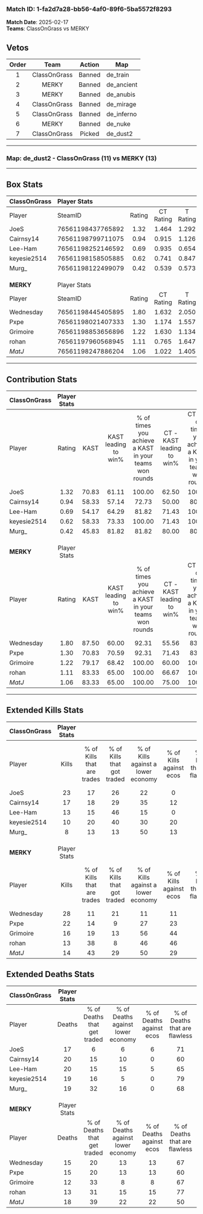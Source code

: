 ### Match ID: 1-fa2d7a28-bb56-4af0-89f6-5ba5572f8293  
**Match Date**: 2025-02-17  
**Teams**: ClassOnGrass vs MERKY  

## Vetos  

| Order | Team | Action | Map |
| :---: | :--: | :----: | --- |
| 1 | ClassOnGrass | Banned | de_train |
| 2 | MERKY | Banned | de_ancient |
| 3 | MERKY | Banned | de_anubis |
| 4 | ClassOnGrass | Banned | de_mirage |
| 5 | ClassOnGrass | Banned | de_inferno |
| 6 | MERKY | Banned | de_nuke |
| 7 | ClassOnGrass | Picked | de_dust2 |

---  

### **Map**: de_dust2 - ClassOnGrass (11) vs MERKY (13)  
---  

## Box Stats  

| **ClassOnGrass** | Player Stats      |        |           |          |       |       |       |         |        |      |     |
| :- | :- | :-: | :-: | :-: | :-: | :-: | :-: | :-: | :-: | :-: | :-: |
| Player           | SteamID           | Rating | CT Rating | T Rating | KAST  |  ADR  | Kills | Assists | Deaths | K/D  | HS% |
| JoeS             | 76561198437765892 |  1.32  |   1.464   |  1.292   | 70.83 | 88.0  |  23   |    3    |   17   | 1.35 | 47  |
| Cairnsy14        | 76561198799711075 |  0.94  |   0.915   |  1.126   | 58.33 | 82.7  |  17   |    6    |   20   | 0.85 | 52  |
| Lee-Ham          | 76561198252146592 |  0.69  |   0.935   |  0.654   | 54.17 | 63.0  |  13   |    2    |   20   | 0.65 | 69  |
| keyesie2514      | 76561198158505885 |  0.62  |   0.741   |  0.847   | 58.33 | 54.2  |  10   |    6    |   19   | 0.53 | 50  |
| Murg_            | 76561198122499079 |  0.42  |   0.539   |  0.573   | 45.83 | 47.6  |   8   |    2    |   19   | 0.42 | 37  |
|                  |                   |        |           |          |       |       |       |         |        |      |     |
|                  |                   |        |           |          |       |       |       |         |        |      |     |
|                  |                   |        |           |          |       |       |       |         |        |      |     |
| **MERKY**        | Player Stats      |        |           |          |       |       |       |         |        |      |     |
| Player           | SteamID           | Rating | CT Rating | T Rating | KAST  |  ADR  | Kills | Assists | Deaths | K/D  | HS% |
| Wednesday        | 76561198445405895 |  1.80  |   1.632   |  2.050   | 87.50 | 126.1 |  28   |    4    |   15   | 1.87 | 28  |
| Pxpe             | 76561198021407333 |  1.30  |   1.174   |  1.557   | 70.83 | 77.0  |  22   |    3    |   15   | 1.47 | 31  |
| Grimoire         | 76561198853656896 |  1.22  |   1.630   |  1.134   | 79.17 | 79.5  |  16   |    4    |   12   | 1.33 | 31  |
| rohan            | 76561197960568945 |  1.11  |   0.765   |  1.647   | 83.33 | 65.9  |  13   |   11    |   13   | 1.00 | 46  |
| _MatJ_           | 76561198247886204 |  1.06  |   1.022   |  1.405   | 83.33 | 77.0  |  14   |    9    |   18   | 0.78 | 28  |
---  

## Contribution Stats  

| **ClassOnGrass** | Player Stats |       |                      |                                                        |                           |                                                             |                          |                                                            |
| :- | :-: | :-: | :-: | :-: | :-: | :-: | :-: | :-: |
| Player           |    Rating    | KAST  | KAST leading to win% | % of times you achieve a KAST in your teams won rounds | CT - KAST leading to win% | CT - % of times you achieve a KAST in your teams won rounds | T - KAST leading to win% | T - % of times you achieve a KAST in your teams won rounds |
| JoeS             |     1.32     | 70.83 |        61.11         |                         100.00                         |           62.50           |                           100.00                            |          60.00           |                           100.00                           |
| Cairnsy14        |     0.94     | 58.33 |        57.14         |                         72.73                          |           50.00           |                            80.00                            |          66.67           |                           66.67                            |
| Lee-Ham          |     0.69     | 54.17 |        64.29         |                         81.82                          |           71.43           |                           100.00                            |          57.14           |                           66.67                            |
| keyesie2514      |     0.62     | 58.33 |        73.33         |                         100.00                         |           71.43           |                           100.00                            |          75.00           |                           100.00                           |
| Murg_            |     0.42     | 45.83 |        81.82         |                         81.82                          |           80.00           |                            80.00                            |          83.33           |                           83.33                            |
|                  |              |       |                      |                                                        |                           |                                                             |                          |                                                            |
|                  |              |       |                      |                                                        |                           |                                                             |                          |                                                            |
|                  |              |       |                      |                                                        |                           |                                                             |                          |                                                            |
| **MERKY**        | Player Stats |       |                      |                                                        |                           |                                                             |                          |                                                            |
| Player           |    Rating    | KAST  | KAST leading to win% | % of times you achieve a KAST in your teams won rounds | CT - KAST leading to win% | CT - % of times you achieve a KAST in your teams won rounds | T - KAST leading to win% | T - % of times you achieve a KAST in your teams won rounds |
| Wednesday        |     1.80     | 87.50 |        60.00         |                         92.31                          |           55.56           |                            83.33                            |          63.64           |                           100.00                           |
| Pxpe             |     1.30     | 70.83 |        70.59         |                         92.31                          |           71.43           |                            83.33                            |          70.00           |                           100.00                           |
| Grimoire         |     1.22     | 79.17 |        68.42         |                         100.00                         |           60.00           |                           100.00                            |          77.78           |                           100.00                           |
| rohan            |     1.11     | 83.33 |        65.00         |                         100.00                         |           66.67           |                           100.00                            |          63.64           |                           100.00                           |
| _MatJ_           |     1.06     | 83.33 |        65.00         |                         100.00                         |           75.00           |                           100.00                            |          58.33           |                           100.00                           |
---  

## Extended Kills Stats  

| **ClassOnGrass** | Player Stats |                            |                            |                                    |                         |                              |                                 |                                       |                    |           |
| :- | :-: | :-: | :-: | :-: | :-: | :-: | :-: | :-: | :-: | :-: |
| Player           |    Kills     | % of Kills that are trades | % of Kills that got traded | % of Kills against a lower economy | % of Kills against ecos | % of Kills that are flawless | % of Kills that are close duels | % of Kills that are assisted by flash | Pistol Round Kills | AWP Kills |
| JoeS             |      23      |             17             |             26             |                 22                 |            0            |              78              |               13                |                   0                   |         1          |     3     |
| Cairnsy14        |      17      |             18             |             29             |                 35                 |           12            |              71              |               12                |                   0                   |         0          |     2     |
| Lee-Ham          |      13      |             15             |             46             |                 15                 |            0            |              54              |                8                |                   0                   |         0          |     1     |
| keyesie2514      |      10      |             20             |             40             |                 30                 |           20            |              50              |                0                |                  30                   |         1          |     1     |
| Murg_            |      8       |             13             |             13             |                 50                 |           13            |              50              |               25                |                   0                   |         5          |     0     |
|                  |              |                            |                            |                                    |                         |                              |                                 |                                       |                    |           |
|                  |              |                            |                            |                                    |                         |                              |                                 |                                       |                    |           |
|                  |              |                            |                            |                                    |                         |                              |                                 |                                       |                    |           |
| **MERKY**        | Player Stats |                            |                            |                                    |                         |                              |                                 |                                       |                    |           |
| Player           |    Kills     | % of Kills that are trades | % of Kills that got traded | % of Kills against a lower economy | % of Kills against ecos | % of Kills that are flawless | % of Kills that are close duels | % of Kills that are assisted by flash | Pistol Round Kills | AWP Kills |
| Wednesday        |      28      |             11             |             21             |                 11                 |           11            |              79              |                4                |                   4                   |         16         |     3     |
| Pxpe             |      22      |             14             |             9              |                 27                 |           23            |              68              |                5                |                   0                   |         0          |     0     |
| Grimoire         |      16      |             19             |             13             |                 56                 |           44            |              69              |                0                |                   0                   |         0          |     1     |
| rohan            |      13      |             38             |             8              |                 46                 |           46            |              77              |                0                |                   8                   |         1          |     2     |
| _MatJ_           |      14      |             43             |             29             |                 50                 |           29            |              50              |                7                |                   0                   |         0          |     0     |
## Extended Deaths Stats  

| **ClassOnGrass** | Player Stats |                             |                                   |                          |                               |                            |                           |               |
| :- | :-: | :-: | :-: | :-: | :-: | :-: | :-: | :-: |
| Player           |    Deaths    | % of Deaths that get traded | % of Deaths against lower economy | % of Deaths against ecos | % of Deaths that are flawless | % of Deaths that are close | % of Deaths while blinded | Deaths to AWP |
| JoeS             |      17      |              6              |                 6                 |            6             |              71               |             0              |             6             |       1       |
| Cairnsy14        |      20      |             15              |                10                 |            0             |              60               |             5              |             0             |       5       |
| Lee-Ham          |      20      |             15              |                15                 |            5             |              65               |             0              |             0             |       3       |
| keyesie2514      |      19      |             16              |                 5                 |            0             |              79               |             0              |             0             |       4       |
| Murg_            |      19      |             32              |                16                 |            0             |              68               |             11             |             5             |       4       |
|                  |              |                             |                                   |                          |                               |                            |                           |               |
|                  |              |                             |                                   |                          |                               |                            |                           |               |
|                  |              |                             |                                   |                          |                               |                            |                           |               |
| **MERKY**        | Player Stats |                             |                                   |                          |                               |                            |                           |               |
| Player           |    Deaths    | % of Deaths that get traded | % of Deaths against lower economy | % of Deaths against ecos | % of Deaths that are flawless | % of Deaths that are close | % of Deaths while blinded | Deaths to AWP |
| Wednesday        |      15      |             20              |                13                 |            13            |              67               |             20             |             0             |       2       |
| Pxpe             |      15      |             20              |                13                 |            13            |              60               |             13             |             0             |       1       |
| Grimoire         |      12      |             33              |                 8                 |            8             |              67               |             0              |             8             |       2       |
| rohan            |      13      |             31              |                15                 |            15            |              77               |             0              |            15             |       1       |
| _MatJ_           |      18      |             39              |                22                 |            22            |              50               |             17             |             0             |       1       |
